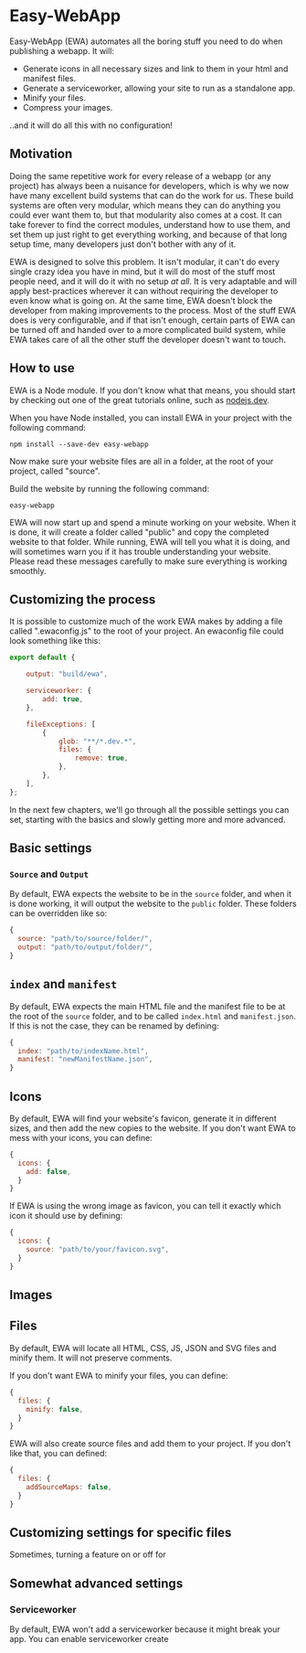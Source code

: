 # Easy-WebApp
Easy-WebApp (EWA) automates all the boring stuff you need to do when publishing a webapp. It will:

- Generate icons in all necessary sizes and link to them in your html and manifest files.
- Generate a serviceworker, allowing your site to run as a standalone app.
- Minify your files.
- Compress your images.

..and it will do all this with no configuration!

## Motivation
Doing the same repetitive work for every release of a webapp (or any project) has always been a nuisance for developers, which is why we now have many excellent build systems that can do the work for us. These build systems are often very modular, which means they can do anything you could ever want them to, but that modularity also comes at a cost. It can take forever to find the correct modules, understand how to use them, and set them up just right to get everything working, and because of that long setup time, many developers just don't bother with any of it.

EWA is designed to solve this problem. It isn't modular, it can't do every single crazy idea you have in mind, but it will do most of the stuff most people need, and it will do it with no setup _at all_. It is very adaptable and will apply best-practices wherever it can without requiring the developer to even know what is going on.
At the same time, EWA doesn't block the developer from making improvements to the process. Most of the stuff EWA does is very configurable, and if that isn't enough, certain parts of EWA can be turned off and handed over to a more complicated build system, while EWA takes care of all the other stuff the developer doesn't want to touch.

## How to use
EWA is a Node module. If you don't know what that means, you should start by checking out one of the great tutorials online, such as [nodejs.dev](https://nodejs.dev/learn/introduction-to-nodejs).

When you have Node installed, you can install EWA in your project with the following command:
```
npm install --save-dev easy-webapp
```

Now make sure your website files are all in a folder, at the root of your project, called "source".

Build the website by running the following command:
```
easy-webapp
```

EWA will now start up and spend a minute working on your website. When it is done, it will create a folder called "public" and copy the completed website to that folder.
While running, EWA will tell you what it is doing, and will sometimes warn you if it has trouble understanding your website. Please read these messages carefully to make sure everything is working smoothly.

## Customizing the process
It is possible to customize much of the work EWA makes by adding a file called ".ewaconfig.js" to the root of your project. An ewaconfig file could look something like this:
```js
export default {

	output: "build/ewa",

	serviceworker: {
		add: true,
	},

	fileExceptions: [
		{
			glob: "**/*.dev.*",
			files: {
				remove: true,
			},
		},
	],
};
```

In the next few chapters, we'll go through all the possible settings you can set, starting with the basics and slowly getting more and more advanced.

## Basic settings

### `Source` and  `Output`
By default, EWA expects the website to be in the `source` folder, and when it is done working, it will output the website to the `public` folder. These folders can be overridden like so:
```js
{
  source: "path/to/source/folder/",
  output: "path/to/output/folder/",
}
```

## `index` and `manifest`
By default, EWA expects the main HTML file and the manifest file to be at the root of the `source` folder, and to be called `index.html` and `manifest.json`. If this is not the case, they can be renamed by defining:
```js
{
  index: "path/to/indexName.html",
  manifest: "newManifestName.json",
}
```

## Icons
By default, EWA will find your website's favicon, generate it in different sizes, and then add the new copies to the website. If you don't want EWA to mess with your icons, you can define:
```js
{
  icons: {
    add: false,
  }
}
```

If EWA is using the wrong image as favicon, you can tell it exactly which icon it should use by defining:
```js
{
  icons: {
    source: "path/to/your/favicon.svg",
  }
}
```

## Images

## Files
By default, EWA will locate all HTML, CSS, JS, JSON and SVG files and minify them. It will not preserve comments.

If you don't want EWA to minify your files, you can define:
```js
{
  files: {
    minify: false,
  }
}
```

EWA will also create source files and add them to your project. If you don't like that, you can defined:
```js
{
  files: {
    addSourceMaps: false,
  }
}
```

## Customizing settings for specific files
Sometimes, turning a feature on or off for 

## Somewhat advanced settings

### Serviceworker
By default, EWA won't add a serviceworker because it might break your app. You can enable serviceworker create
